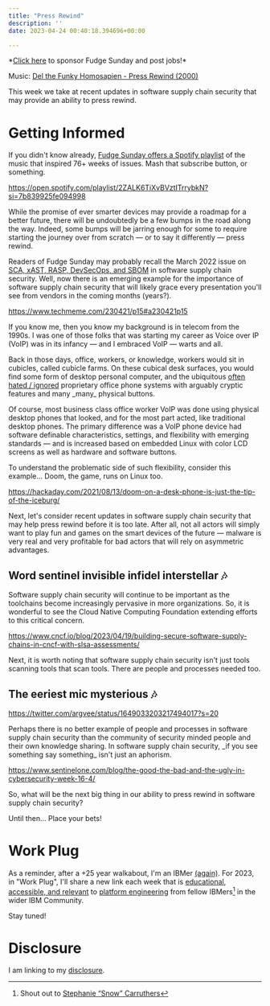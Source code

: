 ```yaml
---
title: "Press Rewind"
description: ''
date: 2023-04-24 00:40:18.394696+00:00

---
```


\*[Click here](https://fudgesunday.pallet.com/hire?pallet=fudgesunday) to sponsor Fudge Sunday and post jobs!\*

Music: [Del the Funky Homosapien - Press Rewind (2000)](https://www.youtube.com/watch?v=Y9lWPxI2zCc)

This week we take at recent updates in software supply chain security that may provide an ability to press rewind.

# Getting Informed

If you didn't know already, [Fudge Sunday offers a Spotify playlist](https://open.spotify.com/playlist/2ZALK6TiXvBVztITrrybkN?si=7b839925fe094998) of the music that inspired 76+ weeks of issues. Mash that subscribe button, or something.

https://open.spotify.com/playlist/2ZALK6TiXvBVztITrrybkN?si=7b839925fe094998

While the promise of ever smarter devices may provide a roadmap for a better future, there will be undoubtedly be a few bumps in the road along the way. Indeed, some bumps will be jarring enough for some to require starting the journey over from scratch — or to say it differently — press rewind.

Readers of Fudge Sunday may probably recall the March 2022 issue on [SCA, xAST, RASP, DevSecOps, and SBOM](https://fudge.org/archive/fudge-sunday-needle-in-a-fullstack/) in software supply chain security. Well, now there is an emerging example for the importance of software supply chain security that will likely grace every presentation you'll see from vendors in the coming months (years?).

https://www.techmeme.com/230421/p15#a230421p15

If you know me, then you know my background is in telecom from the 1990s. I was one of those folks that was starting my career as Voice over IP (VoIP) was in its infancy — and I embraced VoIP — warts and all.

Back in those days, office, workers, or knowledge, workers would sit in cubicles, called cubicle farms. On these cubical desk surfaces, you would find some form of desktop personal computer, and the ubiquitous [often hated / ignored](https://www.jwz.org/gruntle/phones.html) proprietary office phone systems with arguably cryptic features and many \_many\_ physical buttons.

Of course, most business class office worker VoIP was done using physical desktop phones that looked, and for the most part acted, like traditional desktop phones. The primary difference was a VoIP phone device had software definable characteristics, settings, and flexibility with emerging standards — and is increased based on embedded Linux with color LCD screens as well as hardware and software buttons.

To understand the problematic side of such flexibility, consider this example... Doom, the game, runs on Linux too.

https://hackaday.com/2021/08/13/doom-on-a-desk-phone-is-just-the-tip-of-the-iceburg/

Next, let's consider recent updates in software supply chain security that may help press rewind before it is too late. After all, not all actors will simply want to play fun and games on the smart devices of the future — malware is very real and very profitable for bad actors that will rely on asymmetric advantages.

## Word sentinel invisible infidel interstellar 🎶

Software supply chain security will continue to be important as the toolchains become increasingly pervasive in more organizations. So, it is wonderful to see the Cloud Native Computing Foundation extending efforts to this critical concern.

https://www.cncf.io/blog/2023/04/19/building-secure-software-supply-chains-in-cncf-with-slsa-assessments/

Next, it is worth noting that software supply chain security isn't just tools scanning tools that scan tools. There are people and processes needed too. 

## The eeriest mic mysterious 🎶

https://twitter.com/argvee/status/1649033203217494017?s=20

Perhaps there is no better example of people and processes in software supply chain security than the community of security minded people and their own knowledge sharing. In software supply chain security, \_if you see something say something\_ isn't just an aphorism.

https://www.sentinelone.com/blog/the-good-the-bad-and-the-ugly-in-cybersecurity-week-16-4/

So, what will be the next big thing in our ability to press rewind in software supply chain security?

Until then… Place your bets!

# Work Plug

As a reminder, after a +25 year walkabout, I'm an IBMer [(again)](https://jaycuthrell.com/about/). For 2023, in "Work Plug", I'll share a new link each week that is [educational, accessible, and relevant](https://www.youtube.com/watch?v=cxYlEQtJDE8) to [platform engineering](https://www.ibm.com/consulting/platform-engineering-services) from fellow IBMers[^IBMer] in the wider IBM Community.

Stay tuned! 

# Disclosure

I am linking to my [disclosure](https://jaycuthrell.com/disclosure/).
 
[^IBMer]: Shout out to [Stephanie “Snow” Carruthers](https://www.linkedin.com/in/stephanie-carruthers/)


